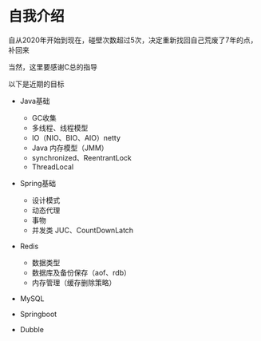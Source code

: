 # 自我介绍

自从2020年开始到现在，碰壁次数超过5次，决定重新找回自己荒废了7年的点，补回来

当然，这里要感谢C总的指导

以下是近期的目标
* Java基础
    * GC收集
    * 多线程、线程模型
    * IO（NIO、BIO、AIO）netty
    * Java 内存模型（JMM）
    * synchronized、ReentrantLock
    * ThreadLocal
* Spring基础
    * 设计模式
    * 动态代理
    * 事物
    * 并发类 JUC、CountDownLatch
* Redis
    * 数据类型
    * 数据库及备份保存（aof、rdb）
    * 内存管理（缓存删除策略）
    
* MySQL
* Springboot
* Dubble
